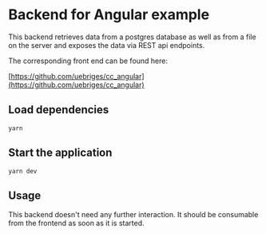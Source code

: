 # Backend for Angular example

This backend retrieves data from a postgres database as well as from a file on the server and exposes the data via REST api endpoints.

The corresponding front end can be found here:

[https://github.com/uebriges/cc_angular](https://github.com/uebriges/cc_angular)

## Load dependencies

```
yarn
```

## Start the application

```
yarn dev
```

## Usage

This backend doesn't need any further interaction. It should be consumable from the frontend as soon as it is started.
